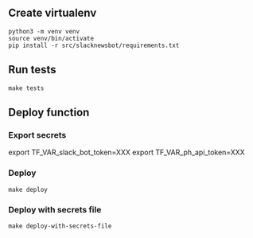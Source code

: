 

## Create virtualenv
```
python3 -m venv venv
source venv/bin/activate
pip install -r src/slacknewsbot/requirements.txt
```

## Run tests
```
make tests
```

## Deploy function
### Export secrets
export TF_VAR_slack_bot_token=XXX
export TF_VAR_ph_api_token=XXX
### Deploy
```
make deploy
```
### Deploy with secrets file
```
make deploy-with-secrets-file
```